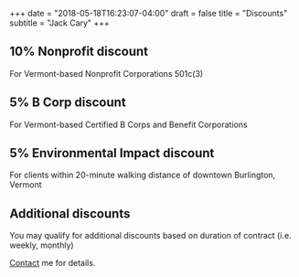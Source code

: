 +++
date = "2018-05-18T16:23:07-04:00"
draft = false
title = "Discounts"
subtitle = "Jack Cary"
+++

## 10% Nonprofit discount
For Vermont-based Nonprofit Corporations 501c(3)

## 5% B Corp discount
For Vermont-based Certified B Corps and Benefit Corporations

## 5% Environmental Impact discount
For clients within 20-minute walking distance of downtown Burlington, Vermont

## Additional discounts
You may qualify for additional discounts based on duration of contract (i.e. weekly, monthly)

<a href="/contact/" class="text-red">Contact</a> me for details.
